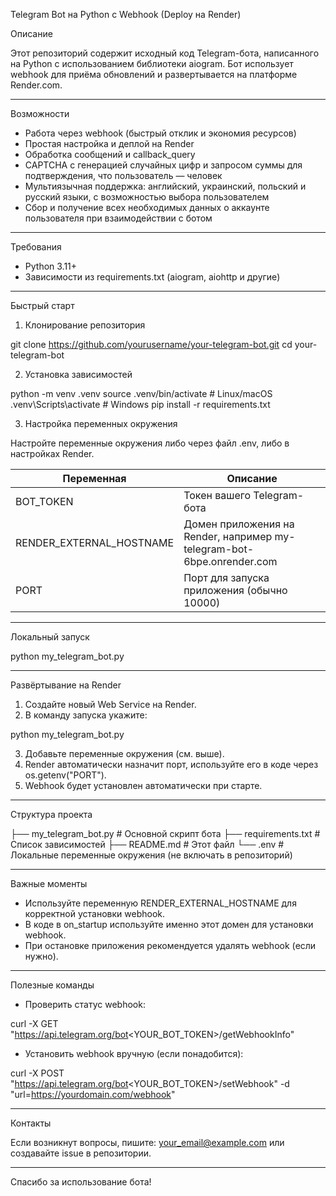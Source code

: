 Telegram Bot на Python с Webhook (Deploy на Render)

Описание

Этот репозиторий содержит исходный код Telegram-бота, написанного на Python с использованием библиотеки aiogram. Бот использует webhook для приёма обновлений и развертывается на платформе Render.com.

---

Возможности

- Работа через webhook (быстрый отклик и экономия ресурсов)
- Простая настройка и деплой на Render
- Обработка сообщений и callback_query
- CAPTCHA с генерацией случайных цифр и запросом суммы для подтверждения, что пользователь — человек
- Мультиязычная поддержка: английский, украинский, польский и русский языки, с возможностью выбора пользователем
- Сбор и получение всех необходимых данных о аккаунте пользователя при взаимодействии с ботом

---

Требования

- Python 3.11+
- Зависимости из requirements.txt (aiogram, aiohttp и другие)

---

Быстрый старт

1. Клонирование репозитория

git clone https://github.com/yourusername/your-telegram-bot.git
cd your-telegram-bot

2. Установка зависимостей

python -m venv .venv
source .venv/bin/activate  # Linux/macOS
.venv\Scripts\activate     # Windows
pip install -r requirements.txt

3. Настройка переменных окружения

Настройте переменные окружения либо через файл .env, либо в настройках Render.

Переменная               | Описание
-------------------------|-----------------------------------------------------------
BOT_TOKEN                | Токен вашего Telegram-бота
RENDER_EXTERNAL_HOSTNAME | Домен приложения на Render, например my-telegram-bot-6bpe.onrender.com
PORT                     | Порт для запуска приложения (обычно 10000)

---

Локальный запуск

python my_telegram_bot.py

---

Развёртывание на Render

1. Создайте новый Web Service на Render.
2. В команду запуска укажите:

python my_telegram_bot.py

3. Добавьте переменные окружения (см. выше).
4. Render автоматически назначит порт, используйте его в коде через os.getenv("PORT").
5. Webhook будет установлен автоматически при старте.

---

Структура проекта

├── my_telegram_bot.py   # Основной скрипт бота
├── requirements.txt     # Список зависимостей
├── README.md            # Этот файл
└── .env                 # Локальные переменные окружения (не включать в репозиторий)

---

Важные моменты

- Используйте переменную RENDER_EXTERNAL_HOSTNAME для корректной установки webhook.
- В коде в on_startup используйте именно этот домен для установки webhook.
- При остановке приложения рекомендуется удалять webhook (если нужно).

---

Полезные команды

- Проверить статус webhook:

curl -X GET "https://api.telegram.org/bot<YOUR_BOT_TOKEN>/getWebhookInfo"

- Установить webhook вручную (если понадобится):

curl -X POST "https://api.telegram.org/bot<YOUR_BOT_TOKEN>/setWebhook" -d "url=https://yourdomain.com/webhook"

---

Контакты

Если возникнут вопросы, пишите: your_email@example.com или создавайте issue в репозитории.

---

Спасибо за использование бота!
